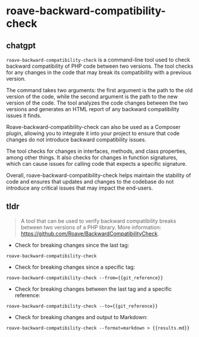 # roave-backward-compatibility-check 
## chatgpt 
`roave-backward-compatibility-check` is a command-line tool used to check backward compatibility of PHP code between two versions. The tool checks for any changes in the code that may break its compatibility with a previous version.

The command takes two arguments: the first argument is the path to the old version of the code, while the second argument is the path to the new version of the code. The tool analyzes the code changes between the two versions and generates an HTML report of any backward compatibility issues it finds.

Roave-backward-compatibility-check can also be used as a Composer plugin, allowing you to integrate it into your project to ensure that code changes do not introduce backward compatibility issues.

The tool checks for changes in interfaces, methods, and class properties, among other things. It also checks for changes in function signatures, which can cause issues for calling code that expects a specific signature.

Overall, roave-backward-compatibility-check helps maintain the stability of code and ensures that updates and changes to the codebase do not introduce any critical issues that may impact the end-users. 

## tldr 
 
> A tool that can be used to verify backward compatibility breaks between two versions of a PHP library.
> More information: <https://github.com/Roave/BackwardCompatibilityCheck>.

- Check for breaking changes since the last tag:

`roave-backward-compatibility-check`

- Check for breaking changes since a specific tag:

`roave-backward-compatibility-check --from={{git_reference}}`

- Check for breaking changes between the last tag and a specific reference:

`roave-backward-compatibility-check --to={{git_reference}}`

- Check for breaking changes and output to Markdown:

`roave-backward-compatibility-check --format=markdown > {{results.md}}`
